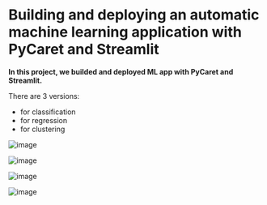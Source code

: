 # Building and deploying an automatic machine learning application with PyCaret and Streamlit

**In this project, we builded and deployed ML app with PyCaret and Streamlit.**

There are 3 versions:

- for classification
- for regression
- for clustering

![image](https://user-images.githubusercontent.com/106476037/202776329-6c4ab126-d211-446a-b4cd-d8c965318b69.png)

![image](https://user-images.githubusercontent.com/106476037/202776391-2283ae94-ea18-4ebb-b4f1-2b6ae0cd1a71.png)

![image](https://user-images.githubusercontent.com/106476037/202776499-e14ab7e0-9357-4d6d-8f1b-66e96b9819f0.png)

![image](https://user-images.githubusercontent.com/106476037/202776622-7cc8b98c-c692-47c6-81b3-886b40e94d80.png)

